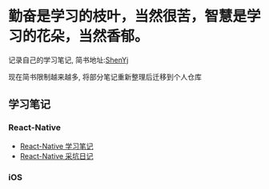 # 勤奋是学习的枝叶，当然很苦，智慧是学习的花朵，当然香郁。

记录自己的学习笔记, 简书地址:[ShenYj](https://www.jianshu.com/u/5ec5747435a2)

现在简书限制越来越多, 将部分笔记重新整理后迁移到个人仓库

## 学习笔记

### React-Native

- [React-Native 学习笔记](https://github.com/ShenYj/ShenYj.github.io/blob/master/markdowns/React-Native/学习笔记/React-Native学习日记.md)
- [React-Native 采坑日记](https://github.com/ShenYj/ShenYj.github.io/blob/master/markdowns/React-Native/踩坑日记/React-Native采坑日记.md)

### iOS
